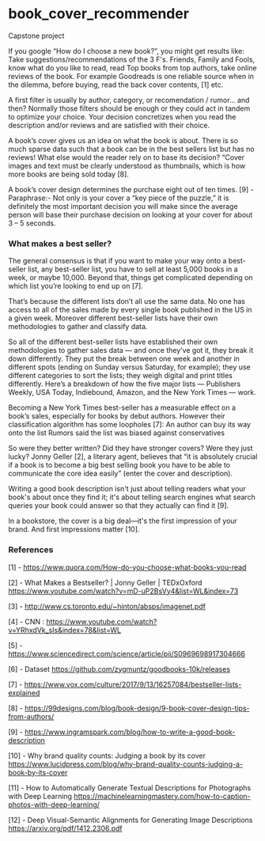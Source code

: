 # book_cover_recommender
Capstone project

If you google “How do I choose a new book?”, you might get results like: 
Take suggestions/recommendations of the 3 F's. Friends, Family and Fools, know what do you like to read, read Top books from top authors, take online reviews of the book. For example Goodreads is one reliable source when in the dilemma, before buying, read the back cover contents, [1] etc. 

A first filter is usually by author, category, or recomendation / rumor… and then? Normally those filters should be enough or they could act in tandem to optimize your choice. Your decision concretizes when you read the description and/or reviews and are satisfied with their choice. 

A book’s cover gives us an idea on what the book is about. There is so much sparse data such that a book can be in the best sellers list but has no reviews! What else would the reader rely on to base its decision?  “Cover images and text must be clearly understood as thumbnails, which is how more books are being sold today [8].

A book’s cover design determines the purchase eight out of ten times. [9] -Paraphrase:- Not only is your cover a “key piece of the puzzle,” it is definitely the most important decision you will make since the average person will base their purchase decision on looking at your cover for about 3 – 5 seconds.

### What makes a best seller? 

The general consensus is that if you want to make your way onto a best-seller list, any best-seller list, you have to sell at least 5,000 books in a week, or maybe 10,000. Beyond that, things get complicated depending on which list you’re looking to end up on [7].

That’s because the different lists don’t all use the same data. No one has access to all of the sales made by every single book published in the US in a given week. Moreover different best-seller lists have their own methodologies to gather and classify data. 

So all of the different best-seller lists have established their own methodologies to gather sales data — and once they’ve got it, they break it down differently. They put the break between one week and another in different spots (ending on Sunday versus Saturday, for example); they use different categories to sort the lists; they weigh digital and print titles differently. Here’s a breakdown of how the five major lists — Publishers Weekly, USA Today, Indiebound, Amazon, and the New York Times — work.

Becoming a New York Times best-seller has a measurable effect on a book’s sales, especially for books by debut authors. 
However their classification algorithm has some loopholes [7]: 
An author can buy its way onto the list 
Rumors said the list was biased against conservatives

So were they better written? Did they have stronger covers? Were they just lucky? 
Jonny Geller [2], a literary agent, believes that “it is absolutely crucial if a book is to become a big best selling book you have to be able to communicate the core idea easily” (enter the cover and description). 

Writing a good book description isn't just about telling readers what your book's about once they find it; it's about telling search engines what search queries your book could answer so that they actually can find it [9].

In a bookstore, the cover is a big deal—it's the first impression of your brand. And first impressions matter [10].


### References

[1] - https://www.quora.com/How-do-you-choose-what-books-you-read

[2] - What Makes a Bestseller? | Jonny Geller | TEDxOxford
https://www.youtube.com/watch?v=mD-uP2BsVy4&list=WL&index=73

[3] - http://www.cs.toronto.edu/~hinton/absps/imagenet.pdf

[4] - CNN : https://www.youtube.com/watch?v=YRhxdVk_sIs&index=78&list=WL

[5] - https://www.sciencedirect.com/science/article/pii/S0969698917304666

[6] - Dataset https://github.com/zygmuntz/goodbooks-10k/releases

[7] - https://www.vox.com/culture/2017/9/13/16257084/bestseller-lists-explained

[8] - https://99designs.com/blog/book-design/9-book-cover-design-tips-from-authors/

[9] - https://www.ingramspark.com/blog/how-to-write-a-good-book-description

[10] - Why brand quality counts: Judging a book by its cover
https://www.lucidpress.com/blog/why-brand-quality-counts-judging-a-book-by-its-cover

[11] - How to Automatically Generate Textual Descriptions for Photographs with Deep Learning
https://machinelearningmastery.com/how-to-caption-photos-with-deep-learning/

[12] - Deep Visual-Semantic Alignments for Generating Image Descriptions https://arxiv.org/pdf/1412.2306.pdf